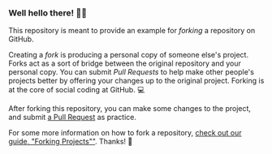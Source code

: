 ### Well hello there! 👋🏽 

This repository is meant to provide an example for *forking* a repository on GitHub.

Creating a *fork* is producing a personal copy of someone else's project. Forks act as a sort of bridge between the original repository and your personal copy. You can submit *Pull Requests* to help make other people's projects better by offering your changes up to the original project. Forking is at the core of social coding at GitHub. 💻

After forking this repository, you can make some changes to the project, and submit [a Pull Request](https://github.com/octocat/Spoon-Knife/pulls) as practice.

For some more information on how to fork a repository, [check out our guide, "Forking Projects""](http://guides.github.com/overviews/forking/). Thanks! :sparkling_heart:
